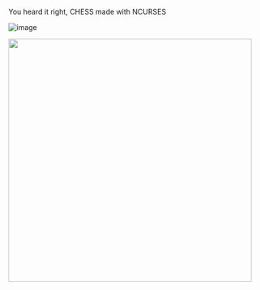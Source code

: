 You heard it right, CHESS made with NCURSES

![image](https://github.com/user-attachments/assets/27a305ab-93ed-40c4-8316-eb6085a6b1fc)

<img src="https://github.com/user-attachments/assets/27a305ab-93ed-40c4-8316-eb6085a6b1fc" width="480">
